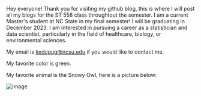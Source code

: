 Hey everyone!
Thank you for visiting my github blog, this is where I will post all my blogs for the ST 558 class throughtout the semester.
I am a current Master's student at NC State in my final semester! I will be graduating in December 2023. I am interested in pursuing a career as a statistician and data scientist, particularly in the field of healthcare, biology, or environmental sciences.

My email is kedupug@ncsu.edu if you would like to contact me.


My favorite color is green.


My favorite animal is the Snowy Owl, here is a picture below:

![image](https://github.com/Eiryu52/ST-558-Blog-Posts/assets/142181846/e43a35b1-85cf-4e88-a5ca-38da3c2a0fc2)
